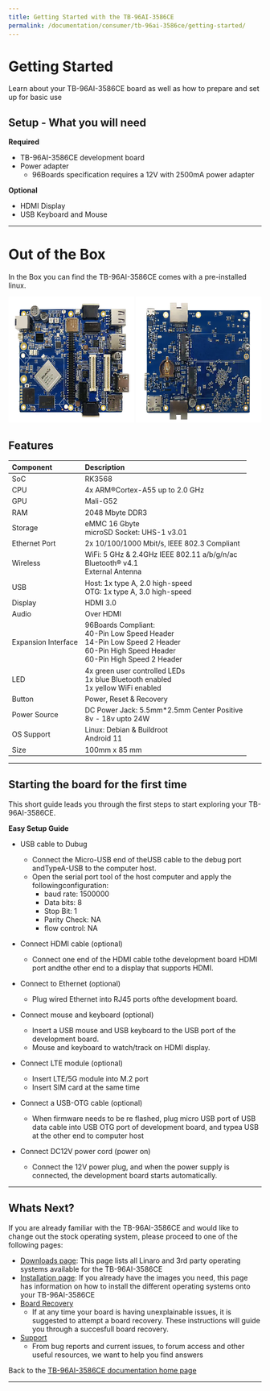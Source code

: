 ```yaml
---
title: Getting Started with the TB-96AI-3586CE
permalink: /documentation/consumer/tb-96ai-3586ce/getting-started/
---
```

# Getting Started

Learn about your TB-96AI-3586CE board as well as how to prepare and set up for basic use

## Setup - What you will need

**Required**
- TB-96AI-3586CE development board
- Power adapter
   - 96Boards specification requires a 12V with 2500mA power adapter

**Optional**
- HDMI Display
- USB Keyboard and Mouse

***

# Out of the Box

In the Box you can find the TB-96AI-3586CE comes with a pre-installed linux.

<img src="../additional-docs/images/images-board/sd/tb-96ai-3586ce-front.png" data-canonical-src="../additional-docs/images/images-board/sd/tb-96ai-3586ce-front.png" width="250" height="250" />
<img src="../additional-docs/images/images-board/sd/tb-96ai-3586ce-back.png" data-canonical-src="../additional-docs/images/images-board/sd/tb-96ai-3586ce-back.png" width="250" height="250" />


## Features

|   Component          |   Description |
|:---------------------|:--------------|
|  SoC                 | RK3568              |
|  CPU                 | 4x ARM®Cortex-A55 up to 2.0 GHz                                                      |
|  GPU                 | Mali-G52                                                                           |
|  RAM                 | 2048 Mbyte DDR3                                                                                                    |
|  Storage             | eMMC 16 Gbyte <br> microSD Socket: UHS-1 v3.01                           |
|  Ethernet Port       | 2x 10/100/1000 Mbit/s, IEEE 802.3 Compliant                                                                               |
|  Wireless            | WiFi: 5 GHz & 2.4GHz IEEE 802.11 a/b/g/n/ac <br> Bluetooth® v4.1 <br> External Antenna                           |
|  USB                 | Host: 1x type A, 2.0 high-speed <br> OTG: 1x type A, 3.0 high-speed                                             |
|  Display             | HDMI 3.0                                                                                |
|  Audio               | Over HDMI                                                                                                              |
|  Expansion Interface | 96Boards Compliant: <br> 40-Pin Low Speed Header <br> 14-Pin Low Speed 2 Header <br> 60-Pin High Speed Header <br>  60-Pin High Speed 2 Header                                       |
|  LED                 | 4x green user controlled LEDs <br> 1x blue Bluetooth enabled <br> 1x yellow WiFi enabled |
|  Button              | Power, Reset & Recovery                                                                                                      |
|  Power Source        | DC Power Jack: 5.5mm*2.5mm Center Positive <br> 8v - 18v upto 24W                                                           |
|  OS Support          | Linux: Debian & Buildroot <br> Android 11 |
|  Size                | 100mm x 85 mm                                                                                                            |
***

## Starting the board for the first time

This short guide leads you through the first steps to start exploring your TB-96AI-3586CE.

**Easy Setup Guide**

- USB cable to Dubug
   -  Connect the Micro-USB end of theUSB cable to the debug port andTypeA-USB to the computer host.
   -  Open the serial port tool of the host computer and apply the followingconfiguration:
      - baud rate: 1500000
      - Data bits: 8
      - Stop Bit: 1
      - Parity Check: NA
      - flow control: NA

- Connect HDMI cable (optional)
   - Connect one end of the HDMI cable tothe development board HDMI port andthe other end to a display that supports HDMI.

- Connect to Ethernet (optional)
   - Plug wired Ethernet into RJ45 ports ofthe development board.

- Connect mouse and keyboard (optional)
   -  Insert a USB mouse and USB keyboard to the USB port of the development board.
   - Mouse and keyboard to watch/track on HDMI display.

- Connect LTE module (optional)
   - Insert LTE/5G module into M.2 port
   - Insert SIM card at the same time

- Connect a USB-OTG cable (optional)
   - When firmware needs to be re flashed, plug micro USB port of USB data cable into USB OTG port of development board, and typea USB at the other end to computer host

- Connect DC12V power cord (power on)
   - Connect the 12V power plug, and when the power supply is connected, the development board starts automatically.



***

## Whats Next?

If you are already familiar with the TB-96AI-3586CE and would like to change out the stock operating system, please proceed to one of the following pages:

- [Downloads page](../downloads/): This page lists all Linaro and 3rd party operating systems available for the TB-96AI-3586CE
- [Installation page](../installation/): If you already have the images you need, this page has information on how to install the different operating systems onto your TB-96AI-3586CE
- [Board Recovery](../installation/board-recovery.md)
   - If at any time your board is having unexplainable issues, it is suggested to attempt a board recovery. These instructions will guide you through a succesfull board recovery.
- [Support](../support/)
   - From bug reports and current issues, to forum access and other useful resources, we want to help you find answers

Back to the [TB-96AI-3586CE documentation home page](../)

***
